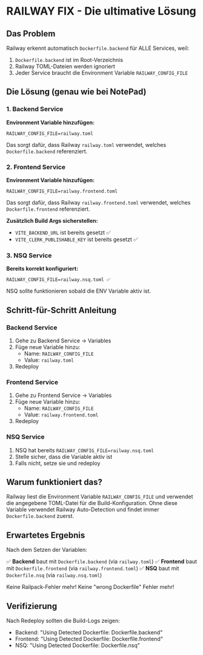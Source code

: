 # RAILWAY FIX - Die ultimative Lösung

## Das Problem

Railway erkennt automatisch `Dockerfile.backend` für ALLE Services, weil:
1. `Dockerfile.backend` ist im Root-Verzeichnis
2. Railway TOML-Dateien werden ignoriert
3. Jeder Service braucht die Environment Variable `RAILWAY_CONFIG_FILE`

## Die Lösung (genau wie bei NotePad)

### 1. Backend Service
**Environment Variable hinzufügen:**
```
RAILWAY_CONFIG_FILE=railway.toml
```

Das sorgt dafür, dass Railway `railway.toml` verwendet, welches `Dockerfile.backend` referenziert.

### 2. Frontend Service
**Environment Variable hinzufügen:**
```
RAILWAY_CONFIG_FILE=railway.frontend.toml
```

Das sorgt dafür, dass Railway `railway.frontend.toml` verwendet, welches `Dockerfile.frontend` referenziert.

**Zusätzlich Build Args sicherstellen:**
- `VITE_BACKEND_URL` ist bereits gesetzt ✅
- `VITE_CLERK_PUBLISHABLE_KEY` ist bereits gesetzt ✅

### 3. NSQ Service
**Bereits korrekt konfiguriert:**
```
RAILWAY_CONFIG_FILE=railway.nsq.toml ✅
```

NSQ sollte funktionieren sobald die ENV Variable aktiv ist.

## Schritt-für-Schritt Anleitung

### Backend Service

1. Gehe zu Backend Service → Variables
2. Füge neue Variable hinzu:
   - Name: `RAILWAY_CONFIG_FILE`
   - Value: `railway.toml`
3. Redeploy

### Frontend Service

1. Gehe zu Frontend Service → Variables
2. Füge neue Variable hinzu:
   - Name: `RAILWAY_CONFIG_FILE`
   - Value: `railway.frontend.toml`
3. Redeploy

### NSQ Service

1. NSQ hat bereits `RAILWAY_CONFIG_FILE=railway.nsq.toml`
2. Stelle sicher, dass die Variable aktiv ist
3. Falls nicht, setze sie und redeploy

## Warum funktioniert das?

Railway liest die Environment Variable `RAILWAY_CONFIG_FILE` und verwendet die angegebene TOML-Datei für die Build-Konfiguration. Ohne diese Variable verwendet Railway Auto-Detection und findet immer `Dockerfile.backend` zuerst.

## Erwartetes Ergebnis

Nach dem Setzen der Variablen:

✅ **Backend** baut mit `Dockerfile.backend` (via `railway.toml`)
✅ **Frontend** baut mit `Dockerfile.frontend` (via `railway.frontend.toml`)
✅ **NSQ** baut mit `Dockerfile.nsq` (via `railway.nsq.toml`)

Keine Railpack-Fehler mehr!
Keine "wrong Dockerfile" Fehler mehr!

## Verifizierung

Nach Redeploy sollten die Build-Logs zeigen:
- Backend: "Using Detected Dockerfile: Dockerfile.backend"
- Frontend: "Using Detected Dockerfile: Dockerfile.frontend"
- NSQ: "Using Detected Dockerfile: Dockerfile.nsq"
